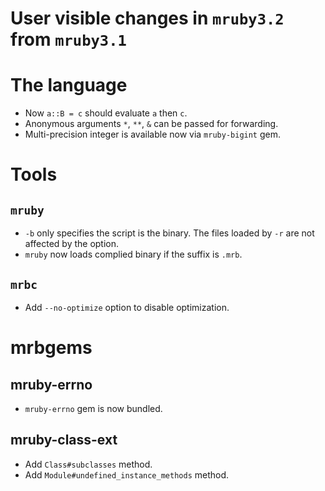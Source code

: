 # User visible changes in `mruby3.2` from `mruby3.1`

# The language

* Now `a::B = c` should evaluate `a` then `c`.
* Anonymous arguments `*`, `**`, `&` can be passed for forwarding.
* Multi-precision integer is available now via `mruby-bigint` gem.

# Tools

## `mruby`

* `-b` only specifies the script is the binary. The files loaded by `-r` are not affected by the option.
* `mruby` now loads complied binary if the suffix is `.mrb`.

## `mrbc`

* Add `--no-optimize` option to disable optimization.

# mrbgems

## mruby-errno

* `mruby-errno` gem is now bundled.

## mruby-class-ext

* Add `Class#subclasses` method.
* Add `Module#undefined_instance_methods` method.
